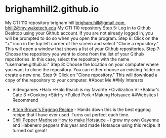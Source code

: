 # brighamhill2.github.io
My CTI 110 repository
brigham hill
brigham.hill@gmail.com, bhill2@my.waketech.edu
My CTI 110 repository
Step 5: Log in to Github Desktop using your Github account. If you are not already logged in, you will be prompted to do so when you open the program.
Step 6: Click on the "+" icon in the top left corner of the screen and select "Clone a repository." This will open a window that shows a list of your Github repositories.
Step 7: Choose the repository you want to clone from the list of your Github repositories. In this case, select the repository with the name "username.github.io."
Step 8: Choose the location on your computer where you want to clone the repository. You can either choose an existing folder or create a new one.
Step 9: Click on "Clone repository." This will download a copy of the repository to your computer.
#About Me
##My Interests
* Videogames
   *Halo
    *Halo Reach is my favorite
   *Civilization VI
   *Baldur's Gate 3
*Cooking
  *Stirfry
  *Pulled Pork
  *Making Hotsauce
##Websites I Recommend
 - [Alton Brown's Eggnog Recipe](https://altonbrown.com/recipes/eggnog/) - Hands down this is the best eggnog recipe that I have ever used. Turns out perfect each time.
 - [Chili Pepper Madness How to make Hotsauce](https://www.chilipeppermadness.com/recipes/how-to-make-hot-sauce/) - I grew my own Cayenne and Habenero peppers this year and made Hotsauce using this recipe. It turned out great!
